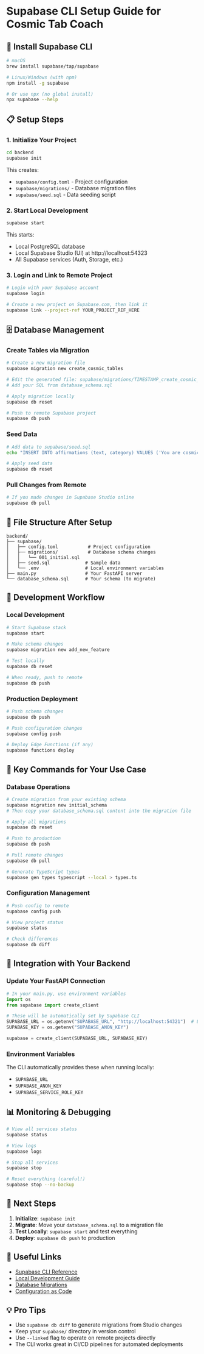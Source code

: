 # Supabase CLI Setup Guide for Cosmic Tab Coach

## 🚀 Install Supabase CLI

```bash
# macOS
brew install supabase/tap/supabase

# Linux/Windows (with npm)
npm install -g supabase

# Or use npx (no global install)
npx supabase --help
```

## 📋 Setup Steps

### 1. Initialize Your Project
```bash
cd backend
supabase init
```

This creates:
- `supabase/config.toml` - Project configuration
- `supabase/migrations/` - Database migration files  
- `supabase/seed.sql` - Data seeding script

### 2. Start Local Development
```bash
supabase start
```

This starts:
- Local PostgreSQL database
- Local Supabase Studio (UI) at http://localhost:54323
- All Supabase services (Auth, Storage, etc.)

### 3. Login and Link to Remote Project
```bash
# Login with your Supabase account
supabase login

# Create a new project on Supabase.com, then link it
supabase link --project-ref YOUR_PROJECT_REF_HERE
```

## 🗄️ Database Management

### Create Tables via Migration
```bash
# Create a new migration file
supabase migration new create_cosmic_tables

# Edit the generated file: supabase/migrations/TIMESTAMP_create_cosmic_tables.sql
# Add your SQL from database_schema.sql

# Apply migration locally
supabase db reset

# Push to remote Supabase project
supabase db push
```

### Seed Data
```bash
# Add data to supabase/seed.sql
echo "INSERT INTO affirmations (text, category) VALUES ('You are cosmic!', 'cosmic_connection');" >> supabase/seed.sql

# Apply seed data
supabase db reset
```

### Pull Changes from Remote
```bash
# If you made changes in Supabase Studio online
supabase db pull
```

## 📂 File Structure After Setup

```
backend/
├── supabase/
│   ├── config.toml           # Project configuration
│   ├── migrations/           # Database schema changes
│   │   └── 001_initial.sql
│   ├── seed.sql             # Sample data
│   └── .env                 # Local environment variables
├── main.py                  # Your FastAPI server
└── database_schema.sql      # Your schema (to migrate)
```

## 🔄 Development Workflow

### Local Development
```bash
# Start Supabase stack
supabase start

# Make schema changes
supabase migration new add_new_feature

# Test locally
supabase db reset

# When ready, push to remote
supabase db push
```

### Production Deployment
```bash
# Push schema changes
supabase db push

# Push configuration changes  
supabase config push

# Deploy Edge Functions (if any)
supabase functions deploy
```

## 🎯 Key Commands for Your Use Case

### Database Operations
```bash
# Create migration from your existing schema
supabase migration new initial_schema
# Then copy your database_schema.sql content into the migration file

# Apply all migrations
supabase db reset

# Push to production
supabase db push

# Pull remote changes
supabase db pull

# Generate TypeScript types
supabase gen types typescript --local > types.ts
```

### Configuration Management
```bash
# Push config to remote
supabase config push

# View project status
supabase status

# Check differences
supabase db diff
```

## 🔧 Integration with Your Backend

### Update Your FastAPI Connection

```python
# In your main.py, use environment variables
import os
from supabase import create_client

# These will be automatically set by Supabase CLI
SUPABASE_URL = os.getenv("SUPABASE_URL", "http://localhost:54321")  # Local
SUPABASE_KEY = os.getenv("SUPABASE_ANON_KEY")

supabase = create_client(SUPABASE_URL, SUPABASE_KEY)
```

### Environment Variables
The CLI automatically provides these when running locally:
- `SUPABASE_URL`
- `SUPABASE_ANON_KEY`  
- `SUPABASE_SERVICE_ROLE_KEY`

## 📊 Monitoring & Debugging

```bash
# View all services status
supabase status

# View logs
supabase logs

# Stop all services
supabase stop

# Reset everything (careful!)
supabase stop --no-backup
```

## 🚀 Next Steps

1. **Initialize**: `supabase init`
2. **Migrate**: Move your `database_schema.sql` to a migration file
3. **Test Locally**: `supabase start` and test everything
4. **Deploy**: `supabase db push` to production

## 🔗 Useful Links

- [Supabase CLI Reference](https://supabase.com/docs/reference/cli)
- [Local Development Guide](https://supabase.com/docs/guides/cli/local-development)  
- [Database Migrations](https://supabase.com/docs/guides/database/migrations)
- [Configuration as Code](https://supabase.com/docs/guides/cli/managing-environments)

## 💡 Pro Tips

- Use `supabase db diff` to generate migrations from Studio changes
- Keep your `supabase/` directory in version control
- Use `--linked` flag to operate on remote projects directly
- The CLI works great in CI/CD pipelines for automated deployments